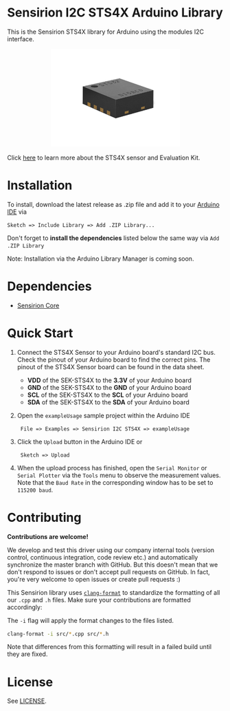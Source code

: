 # Sensirion I2C STS4X Arduino Library

This is the Sensirion STS4X library for Arduino using the
modules I2C interface.

[<center><img src="images/sts4x.png" width="300px"></center>](https://www.sensirion.com)

Click [here](https://www.sensirion.com) to learn more about the STS4X
sensor and Evaluation Kit.


# Installation

To install, download the latest release as .zip file and add it to your
[Arduino IDE](http://www.arduino.cc/en/main/software) via

	Sketch => Include Library => Add .ZIP Library...

Don't forget to **install the dependencies** listed below the same way via `Add
.ZIP Library`

Note: Installation via the Arduino Library Manager is coming soon.

# Dependencies

* [Sensirion Core](https://github.com/Sensirion/arduino-core)


# Quick Start

1. Connect the STS4X Sensor to your Arduino board's standard
   I2C bus. Check the pinout of your Arduino board to find the correct pins.
   The pinout of the STS4X Sensor board can be found in the
   data sheet.

	* **VDD** of the SEK-STS4X to the **3.3V** of your Arduino board
	* **GND** of the SEK-STS4X to the **GND** of your Arduino board
	* **SCL** of the SEK-STS4X to the **SCL** of your Arduino board
	* **SDA** of the SEK-STS4X to the **SDA** of your Arduino board

2. Open the `exampleUsage` sample project within the Arduino IDE

		File => Examples => Sensirion I2C STS4X => exampleUsage

3. Click the `Upload` button in the Arduino IDE or

		Sketch => Upload

4. When the upload process has finished, open the `Serial Monitor` or `Serial
   Plotter` via the `Tools` menu to observe the measurement values. Note that
   the `Baud Rate` in the corresponding window has to be set to `115200 baud`.

# Contributing

**Contributions are welcome!**

We develop and test this driver using our company internal tools (version
control, continuous integration, code review etc.) and automatically
synchronize the master branch with GitHub. But this doesn't mean that we don't
respond to issues or don't accept pull requests on GitHub. In fact, you're very
welcome to open issues or create pull requests :)

This Sensirion library uses
[`clang-format`](https://releases.llvm.org/download.html) to standardize the
formatting of all our `.cpp` and `.h` files. Make sure your contributions are
formatted accordingly:

The `-i` flag will apply the format changes to the files listed.

```bash
clang-format -i src/*.cpp src/*.h
```

Note that differences from this formatting will result in a failed build until
they are fixed.

# License

See [LICENSE](LICENSE).
